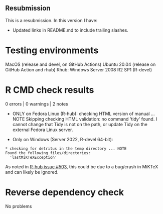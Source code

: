 ## Resubmission
This is a resubmission. In this version I have:

* Updated links in README.md to include trailing slashes.

# Testing environments

MacOS (release and devel, on GitHub Actions)
Ubuntu 20.04 (release on GitHub Action and rhub)
Rhub: Windows Server 2008 R2 SP1 (R-devel) 

# R CMD check results

0 errors | 0 warnings | 2 notes

* ONLY on Fedora Linux (R-hub): checking HTML version of manual ... NOTE Skipping checking HTML validation: no command 'tidy' found. I cannot change that Tidy is not on the path, or update Tidy on the external Fedora Linux server.

* Only on Windows (Server 2022, R-devel 64-bit):

```
* checking for detritus in the temp directory ... NOTE
Found the following files/directories:
  'lastMiKTeXException'
```
As noted in [R-hub issue #503](https://github.com/r-hub/rhub/issues/503), this could be due to a bug/crash in MiKTeX and can likely be ignored.


# Reverse dependency check

No problems
